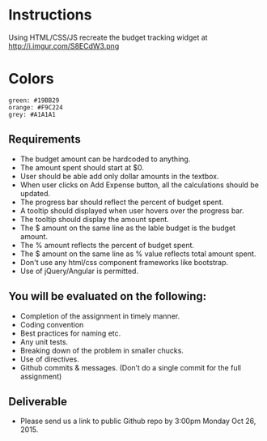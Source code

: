 # Instructions

Using HTML/CSS/JS recreate the budget tracking widget at http://i.imgur.com/S8ECdW3.png

# Colors

    green: #19BB29
    orange: #F9C224
    grey: #A1A1A1

## Requirements
- The budget amount can be hardcoded to anything.
- The amount spent should start at $0.
- User should be able add only dollar amounts in the textbox.
- When user clicks on Add Expense button, all the calculations should be updated.
- The progress bar should reflect the percent of budget spent.
- A tooltip should displayed when user hovers over the progress bar.
- The tooltip should display the amount spent.
- The $ amount on the same line as the lable budget is the budget amount.
- The % amount reflects the percent of budget spent.
- The $ amount on the same line as % value reflects total amount spent.
- Don't use any html/css component frameworks like bootstrap.
- Use of jQuery/Angular is permitted.

## You will be evaluated on the following:
- Completion of the assignment in timely manner.
- Coding convention
- Best practices for naming etc.
- Any unit tests.
- Breaking down of the problem in smaller chucks.
- Use of directives.
- Github commits & messages. (Don’t do a single commit for the full assignment)

## Deliverable
- Please send us a link to public Github repo by 3:00pm Monday Oct 26, 2015.